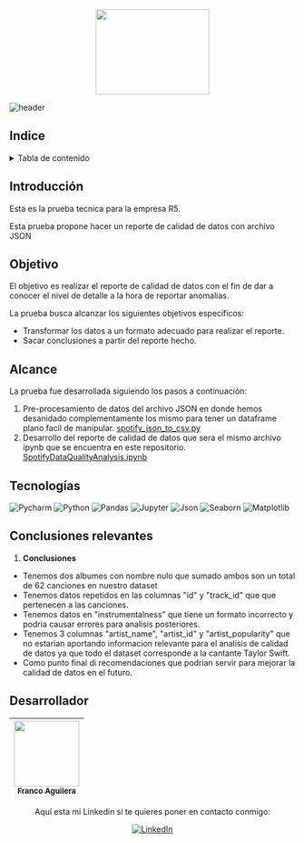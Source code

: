 
<div align="center">
  <img src="https://cdn.prod.website-files.com/6323af3a160e0a067e91428a/640692e652648a6b2a90d734_Group.svg" width="200" height="150">
</div>

![header](https://capsule-render.vercel.app/api?type=rect&height=120&section=header&text=%20Prueba%20Tecnica%20Data%20Analytics&fontSize=30&&color=#e8373e&fontColor=ffffff&font)



## Indice
<!-- TABLE OF CONTENTS -->
<details>
  <summary>Tabla de contenido</summary>
  <ol>
    <li><a href="#Introducción">Introducción</a></li>
    <li><a href="#Objetivo">Objetivo</a></li>
    <li><a href="#Alcance">Alcance</a></li>
    <li><a href="#Tecnologías">Tecnologías Utilizadas</a></li>
    <li><a href="#Conclusiones relevantes">Conclusiones relevantes</a></li>
    <li><a href="#Desarrollador">Desarrollador</a></li>
  </ol>
</details>

## Introducción
Esta es la prueba tecnica para la empresa R5. 

Esta prueba propone hacer un reporte de calidad de datos con archivo JSON 

## Objetivo
El objetivo es realizar el reporte de calidad de datos con el fin de dar a conocer el nivel de detalle a la hora de reportar anomalias. 

La prueba busca alcanzar los siguientes objetivos especificos:
- Transformar los datos a un formato adecuado para realizar el reporte.
- Sacar conclusiones a partir del reporte hecho.

## Alcance
La prueba fue desarrollada siguiendo los pasos a continuación:

1. Pre-procesamiento de datos del archivo JSON en donde hemos desanidado complementamente los mismo para tener un dataframe plano facil de manipular. [spotify_json_to_csv.py](spotify_json_to_csv.py)
2. Desarrollo del reporte de calidad de datos que sera el mismo archivo ipynb que se encuentra en este repositorio. [SpotifyDataQualityAnalysis.ipynb](SpotifyDataQualityAnalysis.ipynb)

## Tecnologías
![Pycharm](https://img.shields.io/badge/Pycharm-000000?style=for-the-badge&logo=Pycharm&logoColor=white)
![Python](https://img.shields.io/badge/python-3670A0?style=for-the-badge&logo=python&logoColor=ffdd54)
![Pandas](https://img.shields.io/badge/pandas-%23150458.svg?style=for-the-badge&logo=pandas&logoColor=white)
![Jupyter](https://img.shields.io/badge/Jupyter-%23F37626.svg?style=for-the-badge&logo=Jupyter&logoColor=white)
![Json](https://img.shields.io/badge/JSON-000000?style=for-the-badge&logo=JSON&logoColor=white&color=green)
![Seaborn](https://img.shields.io/badge/Seaborn-000000?style=for-the-badge&logo=Seaborn&logoColor=white&color=purple)
![Matplotlib](https://img.shields.io/badge/Matplotlib-000000?style=for-the-badge&logo=Matplotlib&logoColor=white&color=light)

## Conclusiones relevantes
1. **Conclusiones**
- Tenemos dos albumes con nombre nulo que sumado ambos son un total de 62 canciones en nuestro dataset
- Tenemos datos repetidos en las columnas "id" y "track_id" que que pertenecen a las canciones.
- Tenemos datos en "instrumentalness" que tiene un formato incorrecto y podria causar errores para analisis posteriores.
- Tenemos 3 columnas "artist_name", "artist_id" y "artist_popularity" que no estarian aportando informacion relevante para el analisis de calidad de datos ya que todo el dataset corresponde a la cantante Taylor Swift.
- Como punto final di recomendaciones que podrian servir para mejorar la calidad de datos en el futuro.

## Desarrollador
<div align="center">

 
| [<img src="https://avatars.githubusercontent.com/u/44064764?v=4" width=115><br><sub>Franco Aguilera</sub>](https://github.com/franco18min) |
|:------------------------------------------------------------------------------------------------------------------------------------------:| 


Aquí esta mi Linkedin si te quieres poner en contacto conmigo: </br>

[![LinkedIn](https://img.shields.io/badge/linkedin-%230077B5.svg?style=for-the-badge&logo=linkedin&logoColor=white)](https://www.linkedin.com/in/franco-aguilera-0686ba255/)

</div>
